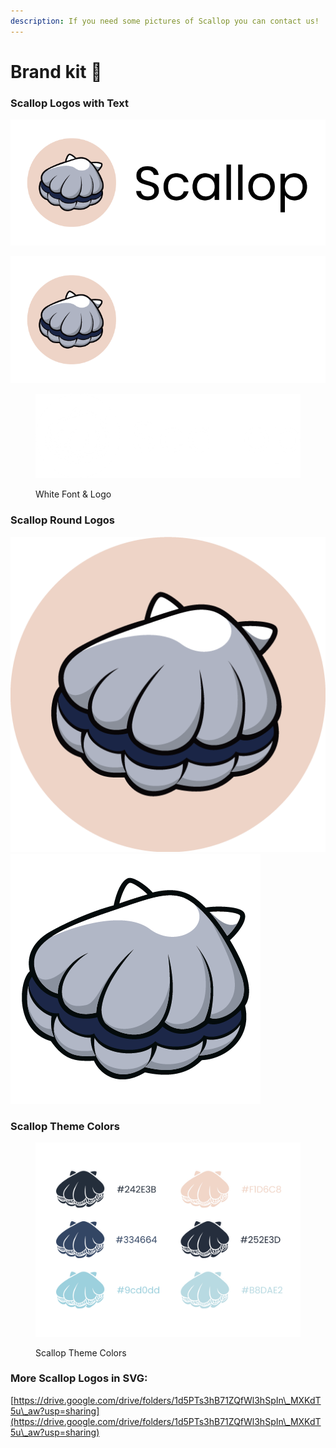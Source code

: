 ```yaml
---
description: If you need some pictures of Scallop you can contact us!
---
```


# Brand kit 🎨

### Scallop Logos with Text

![Scallop Black Font](../.gitbook/assets/logo-black.png)

![Scallop White Font](../.gitbook/assets/logo-white.png)



<figure><img src="../.gitbook/assets/image (20).png" alt=""><figcaption><p>White Font &#x26; Logo</p></figcaption></figure>

###

### Scallop Round Logos

![](../.gitbook/assets/image.png)![](<../.gitbook/assets/image (23).png>)

###

### Scallop Theme Colors

<figure><img src="../.gitbook/assets/image (2).png" alt=""><figcaption><p>Scallop Theme Colors</p></figcaption></figure>

### **More Scallop Logos in SVG:**&#x20;

[https://drive.google.com/drive/folders/1d5PTs3hB71ZQfWl3hSpIn\_MXKdT5u\_aw?usp=sharing](https://drive.google.com/drive/folders/1d5PTs3hB71ZQfWl3hSpIn\_MXKdT5u\_aw?usp=sharing)
